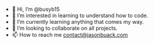 - 👋 Hi, I’m @busyb15
- 👀 I’m interested in learning to understand how to code.
- 🌱 I’m currently learning anything that comes my way.
- 💞️ I’m looking to collaborate on all projects. 
- 📫 How to reach me contact@jasonbuack.com

<!---
busyb15/busyb15 is a ✨ special ✨ repository because its `README.md` (this file) appears on your GitHub profile.
You can click the Preview link to take a look at your changes.
--->
